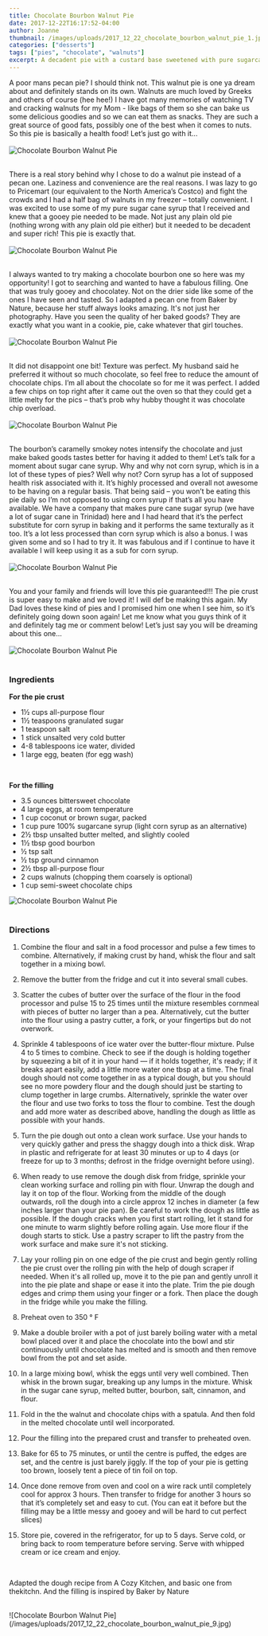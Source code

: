 ```yaml
---
title: Chocolate Bourbon Walnut Pie
date: 2017-12-22T16:17:52-04:00
author: Joanne
thumbnail: /images/uploads/2017_12_22_chocolate_bourbon_walnut_pie_1.jpg
categories: ["desserts"]
tags: ["pies", "chocolate", "walnuts"]
excerpt: A decadent pie with a custard base sweetened with pure sugarcane syrup
---
```


A poor mans pecan pie? I should think not. This walnut pie is one ya dream about and definitely stands on its own. Walnuts are much loved by Greeks and others of course (hee hee!) I have got many memories of watching TV and cracking walnuts for my Mom - like bags of them so she can bake us some delicious goodies and so we can eat them as snacks. They are such a great source of good fats, possibly one of the best when it comes to nuts. So this pie is basically a health food! Let’s just go with it...
<br>
<br>
![Chocolate Bourbon Walnut Pie](/images/uploads/2017_12_22_chocolate_bourbon_walnut_pie_2.jpg)
<br>
<br>

There is a real story behind why I chose to do a walnut pie instead of a pecan one. Laziness and convenience are the real reasons. I was lazy to go to Pricemart (our equivalent to the North America’s Costco) and fight the crowds and I had a half bag of walnuts in my freezer – totally convenient. I was excited to use some of my pure sugar cane syrup that I received and knew that a gooey pie needed to be made. Not just any plain old pie (nothing wrong with any plain old pie either) but it needed to be decadent and super rich! This pie is exactly that.
<br>
<br>
![Chocolate Bourbon Walnut Pie](/images/uploads/2017_12_22_chocolate_bourbon_walnut_pie_3.jpg)
<br>
<br>

I always wanted to try making a chocolate bourbon one so here was my opportunity! I got to searching and wanted to have a fabulous filling. One that was truly gooey and chocolatey. Not on the drier side like some of the ones I have seen and tasted. So I adapted a pecan one from Baker by Nature, because her stuff always looks amazing. It's not just her photography. Have you seen the quality of her baked goods? They are exactly what you want in a cookie, pie, cake whatever that girl touches.
<br>
<br>
![Chocolate Bourbon Walnut Pie](/images/uploads/2017_12_22_chocolate_bourbon_walnut_pie_4.jpg)
<br>
<br>

It did not disappoint one bit! Texture was perfect. My husband said he preferred it without so much chocolate, so feel free to reduce the amount of chocolate chips. I’m all about the chocolate so for me it was perfect. I added a few chips on top right after it came out the oven so that they could get a little melty for the pics – that’s prob why hubby thought it was chocolate chip overload.
<br>
<br>
![Chocolate Bourbon Walnut Pie](/images/uploads/2017_12_22_chocolate_bourbon_walnut_pie_5.jpg)
<br>
<br>

The bourbon’s caramelly smokey notes intensify the chocolate and just make baked goods tastes better for having it added to them! Let’s talk for a moment about sugar cane syrup. Why and why not corn syrup, which is in a lot of these types of pies? Well why not? Corn syrup has a lot of supposed health risk associated with it. It’s highly processed and overall not awesome to be having on a regular basis. That being said – you won’t be eating this pie daily so I’m not opposed to using corn syrup if that’s all you have available. We have a company that makes pure cane sugar syrup (we have a lot of sugar cane in Trinidad) here and I had heard that it’s the perfect substitute for corn syrup in baking and it performs the same texturally as it too. It’s a lot less processed than corn syrup which is also a bonus. I was given some and so I had to try it. It was fabulous and if I continue to have it available I will keep using it as a sub for corn syrup.
<br>
<br>
![Chocolate Bourbon Walnut Pie](/images/uploads/2017_12_22_chocolate_bourbon_walnut_pie_6.jpg)
<br>
<br>

You and your family and friends will love this pie guaranteed!!! The pie crust is super easy to make and we loved it! I will def be making this again. My Dad loves these kind of pies and I promised him one when I see him, so it’s definitely going down soon again! Let me know what you guys think of it and definitely tag me or comment below! Let’s just say you will be dreaming about this one...
<br>
<br>
![Chocolate Bourbon Walnut Pie](/images/uploads/2017_12_22_chocolate_bourbon_walnut_pie_7.jpg)
<br>
<br>

### Ingredients

**For the pie crust**

* 1&frac12; cups all-purpose flour
* 1&frac12; teaspoons granulated sugar
* 1 teaspoon salt
* 1 stick unsalted very cold butter
* 4-8 tablespoons ice water, divided
* 1 large egg, beaten (for egg wash)
<br>

**For the filling**

* 3.5 ounces bittersweet chocolate
* 4 large eggs, at room temperature
* 1 cup coconut or brown sugar, packed
* 1 cup pure 100% sugarcane syrup (light corn syrup as an alternative)
* 2&frac12; tbsp unsalted butter melted, and slightly cooled
* 1&frac12; tbsp good bourbon
* &frac12; tsp salt
* &frac12; tsp ground cinnamon
* 2&frac12; tbsp all-purpose flour
* 2 cups walnuts (chopping them coarsely is optional)
* 1 cup semi-sweet chocolate chips  

![Chocolate Bourbon Walnut Pie](/images/uploads/2017_12_22_chocolate_bourbon_walnut_pie_8.jpg)
<br>
<br>

### Directions

1. Combine the flour and salt in a food processor and pulse a few times to combine. Alternatively, if making crust by hand, whisk the flour and salt together in a mixing bowl.

1. Remove the butter from the fridge and cut it into several small cubes.

1. Scatter the cubes of butter over the surface of the flour in the food processor and pulse 15 to 25 times until the mixture resembles cornmeal with pieces of butter no larger than a pea. Alternatively, cut the butter into the flour using a pastry cutter, a fork, or your fingertips but do not overwork.

1. Sprinkle 4 tablespoons of ice water over the butter-flour mixture. Pulse 4 to 5 times to combine. Check to see if the dough is holding together by squeezing a bit of it in your hand — if it holds together, it's ready; if it breaks apart easily, add a little more water one tbsp at a time. The final dough should not come together in as a typical dough, but you should see no more powdery flour and the dough should just be starting to clump together in large crumbs. Alternatively, sprinkle the water over the flour and use two forks to toss the flour to combine. Test the dough and add more water as described above, handling the dough as little as possible with your hands.

1. Turn the pie dough out onto a clean work surface. Use your hands to very quickly gather and press the shaggy dough into a thick disk. Wrap in plastic and refrigerate for at least 30 minutes or up to 4 days (or freeze for up to 3 months; defrost in the fridge overnight before using).

1. When ready to use remove the dough disk from fridge, sprinkle your clean working surface and rolling pin with flour. Unwrap the dough and lay it on top of the flour. Working from the middle of the dough outwards, roll the dough into a circle approx 12 inches in diameter (a few inches larger than your pie pan). Be careful to work the dough as little as possible. If the dough cracks when you first start rolling, let it stand for one minute to warm slightly before rolling again. Use more flour if the dough starts to stick. Use a pastry scraper to lift the pastry from the work surface and make sure it's not sticking.

1. Lay your rolling pin on one edge of the pie crust and begin gently rolling the pie crust over the rolling pin with the help of dough scraper if needed. When it's all rolled up, move it to the pie pan and gently unroll it into the pie plate and shape or ease it into the plate. Trim the pie dough edges and crimp them using your finger or a fork. Then place the dough in the fridge while you make the filling.
1. Preheat oven to 350 &deg; F
1. Make a double broiler with a pot of just barely boiling water with a metal bowl placed over it and place the chocolate into the bowl and stir continuously until chocolate has melted and is smooth and then remove bowl from the pot and set aside.
1. In a large mixing bowl, whisk the eggs until very well combined. Then whisk in the brown sugar, breaking up any lumps in the mixture. Whisk in the sugar cane syrup, melted butter, bourbon, salt, cinnamon, and flour.
1. Fold in the the walnut and chocolate chips with a spatula. And then fold in the melted chocolate until well incorporated.
1. Pour the filling into the prepared crust and transfer to preheated oven.
1. Bake for 65 to 75 minutes, or until the centre is puffed, the edges are set, and the centre is just barely jiggly. If the top of your pie is getting too brown, loosely tent a piece of tin foil on top.
1. Once done remove from oven and cool on a wire rack until completely cool for approx 3 hours. Then transfer to fridge for another 3 hours so that it’s completely set and easy to cut. (You can eat it before but the filling may be a little messy and gooey and will be hard to cut perfect slices)
1. Store pie, covered in the refrigerator, for up to 5 days. Serve cold, or bring back to room temperature before serving. Serve with whipped cream or ice cream and enjoy.
<br>

Adapted the dough recipe from A Cozy Kitchen, and basic one from thekitchn. And the filling is inspired by Baker by Nature

<br>
![Chocolate Bourbon Walnut Pie](/images/uploads/2017_12_22_chocolate_bourbon_walnut_pie_9.jpg)
